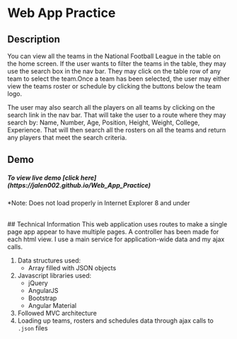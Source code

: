# Web App Practice
## Description
<p>You can view all the teams in the National Football League in the table on the home screen. If the user wants to filter the teams in the table, they may use the search box in the nav bar. They may click on the table row of any team to select the team.Once a team has been selected, the user may either view the teams roster or schedule by clicking the buttons below the team logo. </p>

<p>The user may also search all the players on all teams by clicking on the search link in the nav bar. That will take the user to a route where they may search by: Name, Number, Age, Position, Height, Weight, College, Experience. That will then search all the rosters on all the teams and return any players that meet the search criteria. </p>

## Demo
<h5>To view live demo [click here](https://jalen002.github.io/Web_App_Practice)</h5>
<p>*Note: Does not load properly in Internet Explorer 8 and under</p>

<br/>
## Technical Information
This web application uses routes to make a single page app appear to have multiple pages.
A controller has been made for each html view.
I use a main service for application-wide data and my ajax calls.

1. Data structures used:
    * Array filled with JSON objects
2. Javascript libraries used:
    * jQuery
    * AngularJS
    * Bootstrap
    * Angular Material
3. Followed MVC architecture
4. Loading up teams, rosters and schedules data through ajax calls to ```.json``` files
</body>
